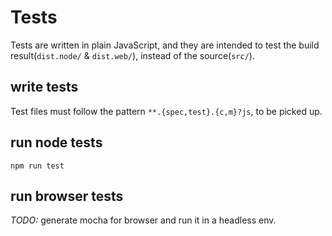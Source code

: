 # Tests

Tests are written in plain JavaScript, and 
they are intended to test the build result(`dist.node/` & `dist.web/`),
instead of the source(`src/`).

## write tests

Test files must follow the pattern `**.{spec,test}.{c,m}?js`,
to be picked up.

## run node tests

```shell
npm run test
```

## run browser tests

_TODO:_ generate mocha for browser and run it in a headless env.
